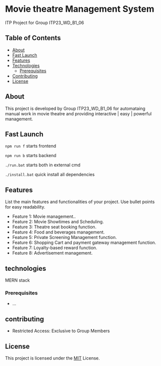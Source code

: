 # Movie theatre Management System


ITP Project for Group ITP23_WD_B1_06


## Table of Contents

- [About](#about)
- [Fast Launch](#about)
- [Features](#features)
- [Technologies](#technologies)
  - [Prerequisites](#prerequisites)
- [Contributing](#contributing)
- [License](#license)

## About

This project is developed by Group ITP23_WD_B1_06 for automataing manual work in movie theatre and providing interactive | easy | powerful management.

## Fast Launch
``
npm run f
``  starts frontend

``
npm run b
``  starts backend

``
./run.bat
``  starts both in external cmd

``
./install.bat
``  quick install all dependencies

## Features

List the main features and functionalities of your project. Use bullet points for easy readability.

- Feature 1: Movie management..
- Feature 2: Movie Showtimes and Scheduling.
- Feature 3: Theatre seat booking function.
- Feature 4: Food and beverages management.
- Feature 5: Private Screening Management function.
- Feature 6: Shopping Cart and payment gateway management function.
- Feature 7: Loyalty-based reward function.
- Feature 8: Advertisement management. 

## technologies

MERN stack

### Prerequisites

- ...

## contributing

- Restricted Access: Exclusive to Group Members

## License

This project is licensed under the [MIT](#license) License.


